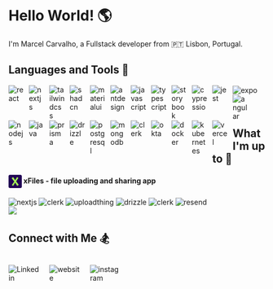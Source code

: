 # Hello World! 🌎

I'm Marcel Carvalho, a Fullstack developer from 🇵🇹 Lisbon, Portugal.

## Languages and Tools 🔨

<img align="left" alt="react" width="30px" style="padding-right:10px;" src="https://cdn.jsdelivr.net/gh/devicons/devicon@latest/icons/react/react-original.svg" />
<img align="left" alt="nextjs" width="30px" style="padding-right:10px;" src="https://cdn.jsdelivr.net/gh/devicons/devicon@latest/icons/nextjs/nextjs-original.svg" />
<img align="left" alt="tailwindcss" width="30px" style="padding-right:10px;" src="https://cdn.jsdelivr.net/gh/devicons/devicon@latest/icons/tailwindcss/tailwindcss-original.svg" />
<img align="left" alt="shadcn" width="30px" style="padding-right:10px;" src="https://avatars.githubusercontent.com/u/139895814?s=280&v=4" />
<img align="left" alt="materialui" width="30px" style="padding-right:10px;" src="https://cdn.jsdelivr.net/gh/devicons/devicon@latest/icons/materialui/materialui-original.svg" />
<img align="left" alt="antdesign" width="30px" style="padding-right:10px;" src="https://cdn.jsdelivr.net/gh/devicons/devicon@latest/icons/antdesign/antdesign-original.svg" />
<img align="left" alt="javascript" width="30px" style="padding-right:10px;" src="https://cdn.jsdelivr.net/gh/devicons/devicon@latest/icons/javascript/javascript-original.svg" />
<img align="left" alt="typescript" width="30px" style="padding-right:10px;" src="https://cdn.jsdelivr.net/gh/devicons/devicon@latest/icons/typescript/typescript-original.svg" />
<img align="left" alt="storybook" width="30px" style="padding-right:10px;" src="https://cdn.jsdelivr.net/gh/devicons/devicon@latest/icons/storybook/storybook-original.svg" />
<img align="left" alt="cypressio" width="30px" style="padding-right:10px;" src="https://cdn.jsdelivr.net/gh/devicons/devicon@latest/icons/cypressio/cypressio-original.svg" />
<img align="left" alt="jest" width="30px" style="padding-right:10px;" src="https://cdn.jsdelivr.net/gh/devicons/devicon@latest/icons/jest/jest-plain.svg" />
<img align="center" alt="expo" width="30px" style="padding-right:10px;" src="https://www.svgrepo.com/show/353723/expo-icon.svg" />
<img align="left" alt="angular" width="30px" style="padding-right:10px;" src="https://cdn.jsdelivr.net/gh/devicons/devicon@latest/icons/angular/angular-original.svg" />
<img align="left" alt="nodejs" width="30px" style="padding-right:10px;" src="https://cdn.jsdelivr.net/gh/devicons/devicon@latest/icons/nodejs/nodejs-original.svg" />
<img align="left" alt="java" width="30px" style="padding-right:10px;" src="https://cdn.jsdelivr.net/gh/devicons/devicon/icons/java/java-original.svg"/>
<img align="left" alt="prisma" width="30px" style="padding-right:10px;" src="https://cdn.jsdelivr.net/gh/devicons/devicon@latest/icons/prisma/prisma-original.svg" />
<img align="left" alt="drizzle" width="30px" style="padding-right:10px;" src="https://images.opencollective.com/drizzle-orm/9405e48/logo/256.png" />
<img align="left" alt="postgresql" width="30px" style="padding-right:10px;" src="https://cdn.jsdelivr.net/gh/devicons/devicon@latest/icons/postgresql/postgresql-original.svg" />
<img align="left" alt="mongodb" width="30px" style="padding-right:10px;" src="https://cdn.jsdelivr.net/gh/devicons/devicon@latest/icons/mongodb/mongodb-original.svg" />
<img align="left" alt="clerk" width="30px" style="padding-right:10px;" src="https://camo.githubusercontent.com/3b900b4e92e96c14c9e00818d9bd3a97d8b9de9344be4f5455113ac3f85eced8/68747470733a2f2f696d616765732e636c65726b2e636f6d2f7374617469632f6c6f676f2d6c696768742d6d6f64652d343030783430302e706e67" />
<img align="left" alt="okta" width="30px" style="padding-right:10px;" src="https://cdn.jsdelivr.net/gh/devicons/devicon@latest/icons/okta/okta-original.svg" />
<img align="left" alt="docker" width="30px" style="padding-right:10px;" src="https://cdn.jsdelivr.net/gh/devicons/devicon@latest/icons/docker/docker-original.svg" />
<img align="left" alt="kubernetes" width="30px" style="padding-right:10px;" src="https://cdn.jsdelivr.net/gh/devicons/devicon@latest/icons/kubernetes/kubernetes-original.svg" />
<img align="left" alt="vercel" width="30px" style="padding-right:10px;" src="https://cdn.jsdelivr.net/gh/devicons/devicon@latest/icons/vercel/vercel-original.svg" />
          
<br />
<br />
<br />

## What I'm up to 🧱

<div>
    <div>
        <h4>
        <img src="/favicon-32x32.png" 
        width="26px" alt="nextjs" title="nextjs" align="center" />
        xFiles - file uploading and sharing app</h4>
        <div>
            <img alt="nextjs" title="nextjs" src="https://img.shields.io/badge/next.js-000000?style=for-the-badge&logo=nextdotjs&logoColor=white"/>
            <img alt="clerk" title="clerk" src="https://img.shields.io/badge/TAILWINDCSS-white?style=for-the-badge&logo=tailwindcss&color=%230f172a"/>
            <img alt="uploadthing" title="uploadthing" src="https://custom-icon-badges.demolab.com/badge/UPLOADTHING-red?style=for-the-badge&logo=uploadthing"/>
            <img alt="drizzle" title="drizzle" src="https://img.shields.io/badge/DRIZZLE-121212?style=for-the-badge&logo=drizzle"/>
            <img alt="clerk" title="clerk" src="https://custom-icon-badges.demolab.com/badge/CLERK-white?style=for-the-badge&logo=clerkjs"/>
            <img alt="resend" title="resend" src="https://img.shields.io/badge/RESEND-121212?style=for-the-badge&logo=resend"/>
        </div>
        <img src="https://i.imgur.com/V8o1gRb.png" />
    </div>
</div>

## Connect with Me 🏂

<div style="display: flex; align-items: center; gap: 10px;">

[<img align="left" alt="Linkedin" width="60px" style="padding-right:10px;" src="https://www.svgrepo.com/show/448234/linkedin.svg" />](https://www.linkedin.com/in/marcelcarvalho)

[<img align="left" alt="website" width="60px" style="padding-right:10px;" src="https://www.svgrepo.com/show/278317/internet-www.svg" />](https://meocarvalho.com)

[<img align="left" alt="instagram" width="60px" style="padding-right:10px;" src="https://www.svgrepo.com/show/452229/instagram-1.svg" />](https://www.instagram.com/meocarvalho)
</div>